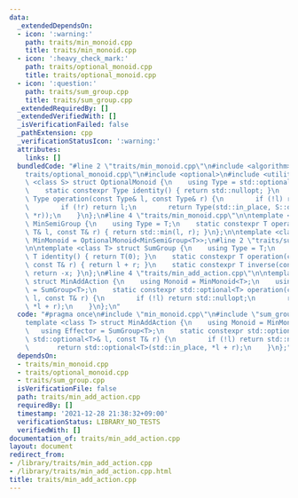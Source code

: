 ```yaml
---
data:
  _extendedDependsOn:
  - icon: ':warning:'
    path: traits/min_monoid.cpp
    title: traits/min_monoid.cpp
  - icon: ':heavy_check_mark:'
    path: traits/optional_monoid.cpp
    title: traits/optional_monoid.cpp
  - icon: ':question:'
    path: traits/sum_group.cpp
    title: traits/sum_group.cpp
  _extendedRequiredBy: []
  _extendedVerifiedWith: []
  _isVerificationFailed: false
  _pathExtension: cpp
  _verificationStatusIcon: ':warning:'
  attributes:
    links: []
  bundledCode: "#line 2 \"traits/min_monoid.cpp\"\n#include <algorithm>\n#line 2 \"\
    traits/optional_monoid.cpp\"\n#include <optional>\n#include <utility>\n\ntemplate\
    \ <class S> struct OptionalMonoid {\n    using Type = std::optional<typename S::Type>;\n\
    \    static constexpr Type identity() { return std::nullopt; }\n    static constexpr\
    \ Type operation(const Type& l, const Type& r) {\n        if (!l) return r;\n\
    \        if (!r) return l;\n        return Type(std::in_place, S::operation(*l,\
    \ *r));\n    }\n};\n#line 4 \"traits/min_monoid.cpp\"\n\ntemplate <class T> struct\
    \ MinSemiGroup {\n    using Type = T;\n    static constexpr T operation(const\
    \ T& l, const T& r) { return std::min(l, r); }\n};\n\ntemplate <class T> using\
    \ MinMonoid = OptionalMonoid<MinSemiGroup<T>>;\n#line 2 \"traits/sum_group.cpp\"\
    \n\ntemplate <class T> struct SumGroup {\n    using Type = T;\n    static constexpr\
    \ T identity() { return T(0); }\n    static constexpr T operation(const T& l,\
    \ const T& r) { return l + r; }\n    static constexpr T inverse(const T& x) {\
    \ return -x; }\n};\n#line 4 \"traits/min_add_action.cpp\"\n\ntemplate <class T>\
    \ struct MinAddAction {\n    using Monoid = MinMonoid<T>;\n    using Effector\
    \ = SumGroup<T>;\n    static constexpr std::optional<T> operation(const std::optional<T>&\
    \ l, const T& r) {\n        if (!l) return std::nullopt;\n        return std::optional<T>(std::in_place,\
    \ *l + r);\n    }\n};\n"
  code: "#pragma once\n#include \"min_monoid.cpp\"\n#include \"sum_group.cpp\"\n\n\
    template <class T> struct MinAddAction {\n    using Monoid = MinMonoid<T>;\n \
    \   using Effector = SumGroup<T>;\n    static constexpr std::optional<T> operation(const\
    \ std::optional<T>& l, const T& r) {\n        if (!l) return std::nullopt;\n \
    \       return std::optional<T>(std::in_place, *l + r);\n    }\n};"
  dependsOn:
  - traits/min_monoid.cpp
  - traits/optional_monoid.cpp
  - traits/sum_group.cpp
  isVerificationFile: false
  path: traits/min_add_action.cpp
  requiredBy: []
  timestamp: '2021-12-28 21:38:32+09:00'
  verificationStatus: LIBRARY_NO_TESTS
  verifiedWith: []
documentation_of: traits/min_add_action.cpp
layout: document
redirect_from:
- /library/traits/min_add_action.cpp
- /library/traits/min_add_action.cpp.html
title: traits/min_add_action.cpp
---
```

